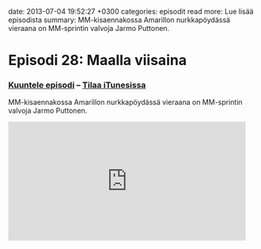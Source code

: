 date: 2013-07-04 19:52:27 +0300
categories: episodit
read more: Lue lis&auml;&auml; episodista
summary: MM-kisaennakossa Amarillon nurkkap&ouml;yd&auml;ss&auml; vieraana on MM-sprintin valvoja Jarmo Puttonen.

# Episodi 28: Maalla viisaina

### [Kuuntele episodi](http://traffic.libsyn.com/raskaasti/raskaasti-29_mixdown.mp3) &ndash; [Tilaa iTunesissa](https://itunes.apple.com/gb/podcast/raskaastis-podcast/id419600230?mt=2)


MM-kisaennakossa Amarillon nurkkap&ouml;yd&auml;ss&auml; vieraana on MM-sprintin valvoja Jarmo Puttonen.


<iframe style="border: none" src="http://html5-player.libsyn.com/embed/episode/id/2384152/height/240/width/480/theme/legacy/direction/no/autoplay/no/autonext/no/thumbnail/yes/preload/no/no_addthis/no/" height="240" width="480" scrolling="no"></iframe>